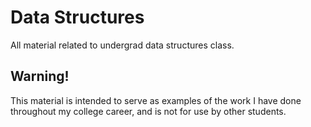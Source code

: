 # Data Structures
All material related to undergrad data structures class.

## Warning!
This material is intended to serve as examples of the work I have done throughout my college career, and is not for use by other students.
